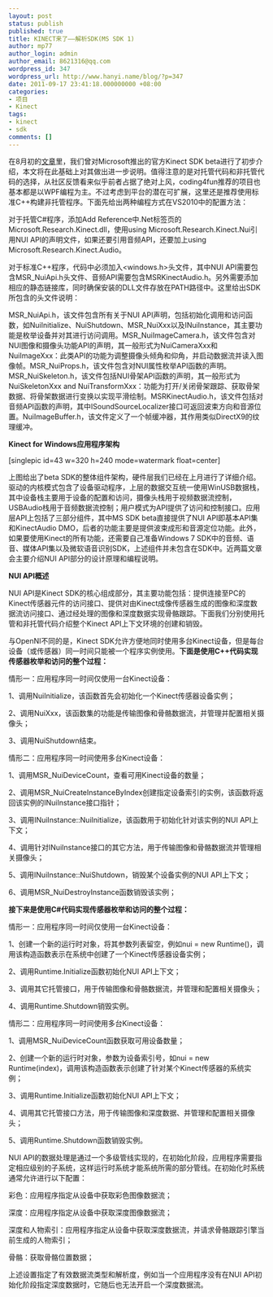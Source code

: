 ```yaml
---
layout: post
status: publish
published: true
title: KINECT来了——解析SDK(MS SDK 1)
author: mp77
author_login: admin
author_email: 8621316@qq.com
wordpress_id: 347
wordpress_url: http://www.hanyi.name/blog/?p=347
date: 2011-09-17 23:41:18.000000000 +08:00
categories:
- 项目
- Kinect
tags:
- kinect
- sdk
comments: []
---
```

在8月初的<a href="http://www.hanyi.name/blog/?p=330" target="_blank">文章</a>里，我们曾对Microsoft推出的官方Kinect SDK beta进行了初步介绍，本文将在此基础上对其做出进一步说明。值得注意的是对托管代码和非托管代码的选择，从社区反馈看来似乎前者占据了绝对上风，coding4fun推荐的项目也基本都是以WPF编程为主。不过考虑到平台的潜在可扩展，这里还是推荐使用标准C++构建非托管程序。下面先给出两种编程方式在VS2010中的配置方法：

对于托管C#程序，添加Add Reference中.Net标签页的Microsoft.Research.Kinect.dll，使用using Microsoft.Research.Kinect.Nui引用NUI API的声明文件，如果还要引用音频API，还要加上using Microsoft.Research.Kinect.Audio。

对于标准C++程序，代码中必须加入&lt;windows.h&gt;头文件，其中NUI API需要包含MSR_NuiApi.h头文件、音频API需要包含MSRKinectAudio.h。另外需要添加相应的静态链接库，同时确保安装的DLL文件存放在PATH路径中。这里给出SDK所包含的头文件说明：

MSR_NuiApi.h，该文件包含所有关于NUI API声明，包括初始化调用和访问函数，如NuiInitialize、NuiShutdown、MSR_NuiXxx以及INuiInstance，其主要功能是枚举设备并对其进行访问调用。MSR_NuiImageCamera.h，该文件包含对NUI图像和摄像头功能API的声明，其一般形式为NuiCameraXxx和NuiImageXxx：此类API的功能为调整摄像头倾角和仰角，并启动数据流并读入图像帧。MSR_NuiProps.h，该文件包含对NUI属性枚举API函数的声明。MSR_NuiSkeleton.h，该文件包括NUI骨架API函数的声明，其一般形式为NuiSkeletonXxx and NuiTransformXxx：功能为打开/关闭骨架跟踪、获取骨架数据、将骨架数据进行变换以实现平滑绘制。MSRKinectAudio.h，该文件包括对音频API函数的声明，其中ISoundSourceLocalizer接口可返回波束方向和音源位置。NuiImageBuffer.h，该文件定义了一个帧缓冲器，其作用类似DirectX9的纹理缓冲。

<strong>Kinect for Windows应用程序架构</strong>

[singlepic id=43 w=320 h=240 mode=watermark float=center]

上图给出了beta SDK的整体组件架构，硬件层我们已经在上月进行了详细介绍。驱动的内核模式包含了设备驱动程序，上层的数据交互统一使用WinUSB数据栈，其中设备栈主要用于设备的配置和访问，摄像头栈用于视频数据流控制，USBAudio栈用于音频数据流控制；用户模式为API提供了访问和控制接口。应用层API上包括了三部分组件，其中MS SDK beta直接提供了NUI API即基本API集和KinectAudio DMO，后者的功能主要是提供波束成形和音源定位功能。此外，如果要使用Kinect的所有功能，还需要自己准备Windows 7 SDK中的音频、语音、媒体API集以及微软语音识别SDK，上述组件并未包含在SDK中。近两篇文章会主要介绍NUI API部分的设计原理和编程说明。

<strong> NUI API概述</strong>

NUI API是Kinect SDK的核心组成部分，其主要功能包括：提供连接至PC的Kinect传感器元件的访问接口、提供对由Kinect成像传感器生成的图像和深度数据流访问接口、通过经处理的图像和深度数据实现骨骼跟踪。下面我们分别使用托管和非托管代码介绍整个Kinect API上下文环境的创建和销毁。

与OpenNI不同的是，Kinect SDK允许方便地同时使用多台Kinect设备，但是每台设备（或传感器）同一时间只能被一个程序实例使用。<strong>下面是使用C++代码实现传感器枚举和访问的整个过程：</strong>

情形一：应用程序同一时间仅使用一台Kinect设备：

1、调用NuiInitialize，该函数首先会初始化一个Kinect传感器设备实例；

2、调用NuiXxx，该函数集的功能是传输图像和骨骼数据流，并管理并配置相关摄像头；

3、调用NuiShutdown结束。

情形二：应用程序同一时间使用多台Kinect设备：

1、调用MSR_NuiDeviceCount，查看可用Kinect设备的数量；

2、调用MSR_NuiCreateInstanceByIndex创建指定设备索引的实例，该函数将返回该实例的INuiInstance接口指针；

3、调用INuiInstance::NuiInitialize，该函数用于初始化针对该实例的NUI API上下文；

4、调用针对INuiInstance接口的其它方法，用于传输图像和骨骼数据流并管理相关摄像头；

5、调用INuiInstance::NuiShutdown，销毁某个设备实例的NUI API上下文；

6、调用MSR_NuiDestroyInstance函数销毁该实例；

<strong>接下来是使用C#代码实现传感器枚举和访问的整个过程：</strong>

<strong></strong>情形一：应用程序同一时间仅使用一台Kinect设备：

1、创建一个新的运行时对象，将其参数列表留空，例如nui = new Runtime()，调用该构造函数表示在系统中创建了一个Kinect传感器设备实例；

2、调用Runtime.Initialize函数初始化NUI API上下文；

3、调用其它托管接口，用于传输图像和骨骼数据流，并管理和配置相关摄像头；

4、调用Runtime.Shutdown销毁实例。

情形二：应用程序同一时间使用多台Kinect设备：

1、调用MSR_NuiDeviceCount函数获取可用设备数量；

2、创建一个新的运行时对象，参数为设备索引号，如nui = new Runtime(index)，调用该构造函数表示创建了针对某个Kinect传感器的系统实例；

3、调用Runtime.Initialize函数初始化NUI API上下文；

4、调用其它托管接口方法，用于传输图像和深度数据、并管理和配置相关摄像头；

5、调用Runtime.Shutdown函数销毁实例。

NUI API的数据处理是通过一个多级管线实现的，在初始化阶段，应用程序需要指定相应级别的子系统，这样运行时系统才能系统所需的部分管线。在初始化时系统通常允许进行以下配置：

彩色：应用程序指定从设备中获取彩色图像数据流；

深度：应用程序指定从设备中获取深度图像数据流；

深度和人物索引：应用程序指定从设备中获取深度数据流，并请求骨骼跟踪引擎当前生成的人物索引；

骨骼：获取骨骼位置数据；

上述设置指定了有效数据流类型和解析度，例如当一个应用程序没有在NUI API初始化阶段指定深度数据时，它随后也无法开启一个深度数据流。
